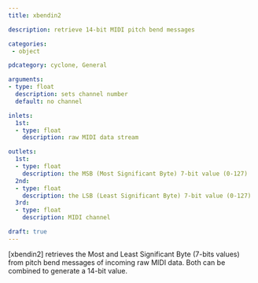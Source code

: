 ```yaml
---
title: xbendin2

description: retrieve 14-bit MIDI pitch bend messages

categories:
 - object

pdcategory: cyclone, General

arguments:
- type: float
  description: sets channel number
  default: no channel

inlets:
  1st:
  - type: float
    description: raw MIDI data stream

outlets:
  1st:
  - type: float
    description: the MSB (Most Significant Byte) 7-bit value (0-127)
  2nd:
  - type: float
    description: the LSB (Least Significant Byte) 7-bit value (0-127)
  3rd:
  - type: float
    description: MIDI channel

draft: true
---
```


[xbendin2] retrieves the Most and Least Significant Byte (7-bits values) from pitch bend messages of incoming raw MIDI data. Both can be combined to generate a 14-bit value.
